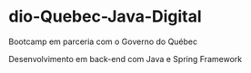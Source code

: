 # dio-Quebec-Java-Digital
Bootcamp em parceria com o Governo do Québec

Desenvolvimento em back-end com Java e Spring Framework 
